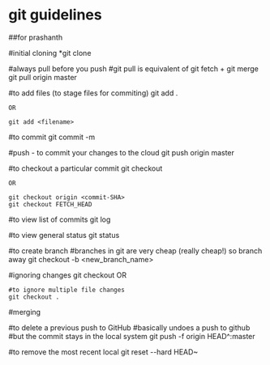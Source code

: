 # git guidelines

##for prashanth

#initial cloning
*git clone <GIT URL>

#always pull before you push
#git pull is equivalent of git fetch + git merge
git pull origin master

#to add files (to stage files for commiting)
	git add .

	OR

	git add <filename>

#to commit 
git commit -m <commit message>

#push - to commit your changes to the cloud
git push origin master

#to checkout a particular commit 
	git checkout <commit-SHA>

	OR

	git checkout origin <commit-SHA>
	git checkout FETCH_HEAD

#to view list of commits
git log

#to view general status
git status

#to create branch
#branches in git are very cheap (really cheap!) so branch away
git checkout -b <new_branch_name>

#ignoring changes
	git checkout <file name>
	OR

	#to ignore multiple file changes
	git checkout .


#merging

#to delete a previous push to GitHub
#basically undoes a push to github
#but the commit stays in the local system
git push -f origin HEAD^:master


#to remove the most recent local
git reset --hard HEAD~


